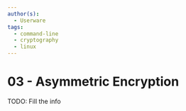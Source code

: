 ```yaml
---
author(s):
  - Userware
tags:
  - command-line
  - cryptography
  - linux
---
```

# 03 - Asymmetric Encryption

TODO: Fill the info